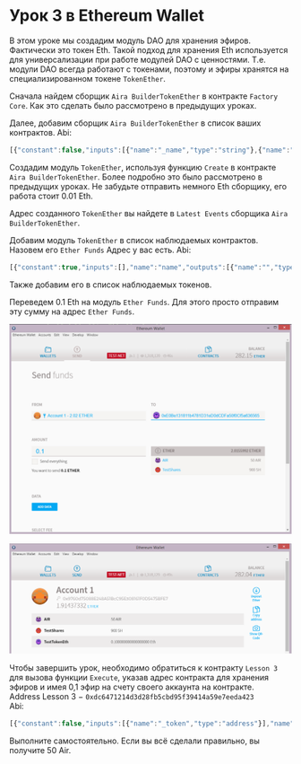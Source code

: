 # Урок 3 в Ethereum Wallet

В этом уроке мы создадим модуль DAO для хранения эфиров. Фактически это токен Eth. Такой подход для хранения Eth используется для универсализации при работе модулей DAO с ценностями. Т.е. модули DAO всегда работают с токенами, поэтому и эфиры хранятся на специализированном токене `TokenEther`.

Сначала найдем сборщик `Aira BuilderTokenEther` в контракте `Factory Core`. Как это сделать было рассмотрено в предыдущих уроках.

Далее, добавим сборщик `Aira BuilderTokenEther` в список ваших контрактов.
Abi:
```js
[{"constant":false,"inputs":[{"name":"_name","type":"string"},{"name":"_symbol","type":"string"}],"name":"create","outputs":[{"name":"","type":"address"}],"type":"function"},{"constant":false,"inputs":[{"name":"_buildingCostWei","type":"uint256"}],"name":"setCost","outputs":[],"type":"function"},{"constant":false,"inputs":[{"name":"_owner","type":"address"}],"name":"delegate","outputs":[],"type":"function"},{"constant":true,"inputs":[],"name":"buildingCostWei","outputs":[{"name":"","type":"uint256"}],"type":"function"},{"constant":false,"inputs":[{"name":"_proposal","type":"address"}],"name":"setProposal","outputs":[],"type":"function"},{"constant":true,"inputs":[],"name":"owner","outputs":[{"name":"","type":"address"}],"type":"function"},{"constant":false,"inputs":[{"name":"_cashflow","type":"address"}],"name":"setCashflow","outputs":[],"type":"function"},{"constant":true,"inputs":[],"name":"getLastContract","outputs":[{"name":"","type":"address"}],"type":"function"},{"constant":true,"inputs":[{"name":"","type":"address"},{"name":"","type":"uint256"}],"name":"getContractsOf","outputs":[{"name":"","type":"address"}],"type":"function"},{"inputs":[{"name":"_buildingCost","type":"uint256"},{"name":"_cashflow","type":"address"},{"name":"_proposal","type":"address"}],"type":"constructor"},{"anonymous":false,"inputs":[{"indexed":true,"name":"sender","type":"address"},{"indexed":true,"name":"instance","type":"address"}],"name":"Builded","type":"event"}]

```  
Создадим модуль `TokenEther`, используя функцию `Create` в контракте `Aira BuilderTokenEther`. Более подробно это было рассмотрено в предыдущих уроках. Не забудьте отправить немного Eth сборщику, его работа стоит 0.01 Eth.

Адрес созданного `TokenEther` вы найдете в `Latest Events` сборщика `Aira BuilderTokenEther`.

Добавим модуль `TokenEther` в список наблюдаемых контрактов. Назовем его `Ether Funds` Адрес у вас есть.
Abi:
```js
[{"constant":true,"inputs":[],"name":"name","outputs":[{"name":"","type":"string"}],"type":"function"},{"constant":false,"inputs":[{"name":"_address","type":"address"},{"name":"_value","type":"uint256"}],"name":"approve","outputs":[],"type":"function"},{"constant":true,"inputs":[],"name":"getBalance","outputs":[{"name":"","type":"uint256"}],"type":"function"},{"constant":true,"inputs":[],"name":"totalSupply","outputs":[{"name":"","type":"uint256"}],"type":"function"},{"constant":false,"inputs":[{"name":"_from","type":"address"},{"name":"_to","type":"address"},{"name":"_value","type":"uint256"}],"name":"transferFrom","outputs":[{"name":"","type":"bool"}],"type":"function"},{"constant":false,"inputs":[{"name":"_value","type":"uint256"}],"name":"withdraw","outputs":[],"type":"function"},{"constant":true,"inputs":[],"name":"decimals","outputs":[{"name":"","type":"uint8"}],"type":"function"},{"constant":false,"inputs":[],"name":"refill","outputs":[],"type":"function"},{"constant":false,"inputs":[{"name":"_owner","type":"address"}],"name":"delegate","outputs":[],"type":"function"},{"constant":true,"inputs":[{"name":"","type":"address"}],"name":"balanceOf","outputs":[{"name":"","type":"uint256"}],"type":"function"},{"constant":true,"inputs":[],"name":"owner","outputs":[{"name":"","type":"address"}],"type":"function"},{"constant":true,"inputs":[],"name":"symbol","outputs":[{"name":"","type":"string"}],"type":"function"},{"constant":false,"inputs":[{"name":"_to","type":"address"},{"name":"_value","type":"uint256"}],"name":"transfer","outputs":[{"name":"","type":"bool"}],"type":"function"},{"constant":true,"inputs":[{"name":"","type":"address"},{"name":"","type":"address"}],"name":"allowance","outputs":[{"name":"","type":"uint256"}],"type":"function"},{"constant":true,"inputs":[{"name":"_address","type":"address"}],"name":"getBalance","outputs":[{"name":"","type":"uint256"}],"type":"function"},{"constant":false,"inputs":[{"name":"_address","type":"address"}],"name":"unapprove","outputs":[],"type":"function"},{"inputs":[{"name":"_name","type":"string"},{"name":"_symbol","type":"string"}],"type":"constructor"},{"anonymous":false,"inputs":[{"indexed":true,"name":"_from","type":"address"},{"indexed":true,"name":"_to","type":"address"},{"indexed":false,"name":"_value","type":"uint256"}],"name":"Transfer","type":"event"},{"anonymous":false,"inputs":[{"indexed":true,"name":"_owner","type":"address"},{"indexed":true,"name":"_spender","type":"address"},{"indexed":false,"name":"_value","type":"uint256"}],"name":"Approval","type":"event"}]
```  
Также добавим его в список наблюдаемых токенов.

Переведем 0.1 Eth на модуль `Ether Funds`. Для этого просто отправим эту сумму на адрес `Ether Funds`.

![Screenshot 22](/img/Screenshot_22.png)

![Screenshot 23](/img/Screenshot_23.png)

Чтобы завершить урок, необходимо обратиться к контракту `Lesson 3` для вызова функции `Execute`, указав адрес контракта для хранения эфиров и имея 0,1 эфир на счету своего аккаунта на контракте.  
Address Lesson 3 − `0xdc6471214d3d28fb5cbd95f39414a59e7eeda423`  
Abi:
```js
[{"constant":false,"inputs":[{"name":"_token","type":"address"}],"name":"execute","outputs":[],"type":"function"},{"constant":true,"inputs":[{"name":"","type":"address"}],"name":"accountOf","outputs":[{"name":"","type":"bool"}],"type":"function"},{"constant":true,"inputs":[],"name":"emissionRegulator","outputs":[{"name":"","type":"address"}],"type":"function"},{"constant":true,"inputs":[],"name":"airalab_learning_center","outputs":[{"name":"","type":"address"}],"type":"function"},{"inputs":[{"name":"_emissionRegulator","type":"address"}],"type":"constructor"}]

```  
Выполните самостоятельно. Если вы всё сделали правильно, вы получите 50 Air.
